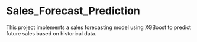 # Sales_Forecast_Prediction
This project implements a sales forecasting model using XGBoost to predict future sales based on historical data.
